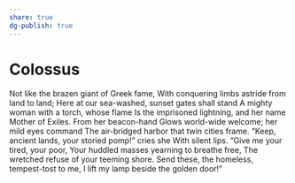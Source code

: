 ```yaml
---
share: true
dg-publish: true
---
```

# Colossus
Not like the brazen giant of Greek fame,
With conquering limbs astride from land to land;
Here at our sea-washed, sunset gates shall stand
A mighty woman with a torch, whose flame
Is the imprisoned lightning, and her name
Mother of Exiles. From her beacon-hand
Glows world-wide welcome; her mild eyes command
The air-bridged harbor that twin cities frame.
“Keep, ancient lands, your storied pomp!” cries she
With silent lips. “Give me your tired, your poor,
Your huddled masses yearning to breathe free,
The wretched refuse of your teeming shore.
Send these, the homeless, tempest-tost to me,
I lift my lamp beside the golden door!”